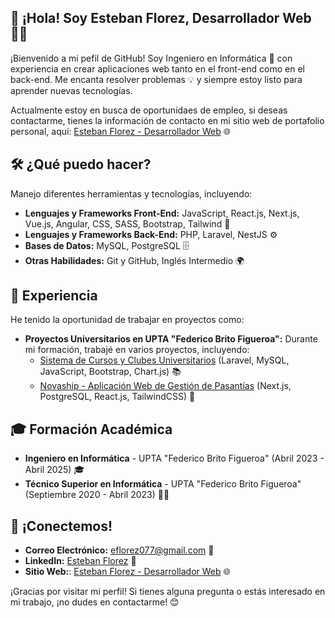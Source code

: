## 👋 ¡Hola! Soy Esteban Florez, Desarrollador Web 👨‍💻

¡Bienvenido a mi pefil de GitHub! Soy Ingeniero en Informática 🚀 con experiencia en crear aplicaciones web tanto en el front-end como en el back-end. Me encanta resolver problemas 💡 y siempre estoy listo para aprender nuevas tecnologías.

Actualmente estoy en busca de oportunidaes de empleo, si deseas contactarme, tienes la información de contacto en mi sitio web de portafolio personal, aquí: [Esteban Florez - Desarrollador Web](https://portfolio-esteban-florez-projects.vercel.app/) 🌐

## 🛠️  ¿Qué puedo hacer?

Manejo diferentes herramientas y tecnologías, incluyendo:

* **Lenguajes y Frameworks Front-End:** JavaScript, React.js, Next.js, Vue.js, Angular, CSS, SASS, Bootstrap, Tailwind 🎨
* **Lenguajes y Frameworks Back-End:** PHP, Laravel, NestJS ⚙️
* **Bases de Datos:** MySQL, PostgreSQL 🗄️
* **Otras Habilidades:** Git y GitHub, Inglés Intermedio 🌍

## 💼 Experiencia

He tenido la oportunidad de trabajar en proyectos como:

* **Proyectos Universitarios en UPTA "Federico Brito Figueroa":** Durante mi formación, trabajé en varios proyectos, incluyendo:
    * [Sistema de Cursos y Clubes Universitarios](https://github.com/esteban-florez/uptavs-app) (Laravel, MySQL, JavaScript, Bootstrap, Chart.js) 📚
    * [Novaship - Aplicación Web de Gestión de Pasantías](https://novaship-dev.vercel.app/) (Next.js, PostgreSQL, React.js, TailwindCSS) 🚢

## 🎓 Formación Académica

* **Ingeniero en Informática** - UPTA "Federico Brito Figueroa" (Abril 2023 - Abril 2025) 🎓
* **Técnico Superior en Informática** - UPTA "Federico Brito Figueroa" (Septiembre 2020 - Abril 2023) 👨‍🎓

## 🔗  ¡Conectemos!

* **Correo Electrónico:** eflorez077@gmail.com 📧
* **LinkedIn:** [Esteban Florez](https://www.linkedin.com/in/esteban-florez-b210a5283) 💼
* **Sitio Web:**: [Esteban Florez - Desarrollador Web](https://portfolio-esteban-florez-projects.vercel.app/) 🌐

¡Gracias por visitar mi perfil!  Si tienes alguna pregunta o estás interesado en mi trabajo, ¡no dudes en contactarme! 😊
